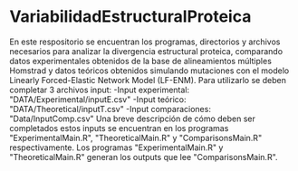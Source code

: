 ﻿# VariabilidadEstructuralProteica
En este respositorio se encuentran los programas, directorios y archivos  necesarios para analizar la divergencia estructural proteica, comparando datos experimentales obtenidos de la base de alineamientos múltiples Homstrad y datos teóricos obtenidos simulando mutaciones con el modelo Linearly Forced-Elastic Network Model (LF-ENM).
Para utilizarlo se deben completar 3 archivos input: 
-Input experimental: "DATA/Experimental/inputE.csv" 
-Input teórico: "DATA/Theoretical/inputT.csv"
-Input comparaciones: "Data/InputComp.csv"
Una breve descripción de cómo deben ser completados estos inputs se encuentran en los programas "ExperimentalMain.R", "TheoreticalMain.R" y "ComparisonsMain.R" respectivamente.
Los programas "ExperimentalMain.R" y "TheoreticalMain.R" generan los outputs que lee "ComparisonsMain.R".
